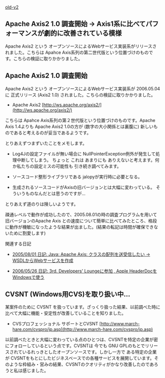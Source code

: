 [old-v2](ig060515-orig.html)

## Apache Axis2 1.0 調査開始 → Axis1系に比べてパフォーマンスが劇的に改善されている模様

Apache Axis2 という オープンソースによるWebサービス実装系がリリースされました。こちらは Apahce Axis系列の第二世代版という位置づけのものです。こちらの検証に取りかかりました。

## Apache Axis2 1.0 調査開始

Apache Axis2 という オープンソースによるWebサービス実装系が 2006.05.04に 正式リリース (Axis2 1.0) されました。こちらの検証に取りかかりました。

* Apache Axis2
  [http://ws.apache.org/axis2/](http://ws.apache.org/axis2/)

こちらは Apahce Axis系列の第２世代版という位置づけのものです。Apache Axis 1.4よりも Apache Axis2 1.0の方が
(数字の大小関係とは裏腹に) 新しいものであると考えるのが妥当であるようです。

とりあえずつまずいたことをメモします。

* Log4Jの設定ファイルが無い場合に NullPointerException例外が発生して処理中断してしまう。
  ちょっと これは あまりにも ありえないと考えます。何か私たちの設定ミスの可能性も 引き続き調べてみます。
  
* ソースコード整形ライブラリである jalopyが実行時に必要となる。
  
* 生成されるソースコードがAxisの旧バージョンとは大幅に変わっている。
  そういうものなんだとは思うのですが…

とりあえず道のりは険しいようです。

疎通レベルで動作が成功したので、2005.08.01の時の調査プログラムを用いて 旧バージョンのApache Axis との速度について簡単に比べてみたところ、格段に動作が機敏になったような結果が出ました。(結果の転記は時間が確保できないために割愛します)

関連する日記

* [2005/08/01 日記: Java: Apache Axis: クラスの配列を送受信したい → WSDLからWebサービスを作成](../2005/ig050801.html)
  
* [2006/05/26 日記: 3rd. Developers' Loungeに参加 , Apple HeaderDocを Windowsで使う](ig060526.html)

## CVSNT (Windows用CVS)を取り扱い中…

某案件のために CVSNT を扱っています。ざっくり扱った結果、以前調べた時に比べて大幅に機能・安定性が改善していることを知りました。

* CVSプロフェッショナル サポートとCVSNT
  [http://www.march-hare.com/cvspro/jp.asp](http://www.march-hare.com/cvspro/jp.asp)

以前調べたときと大幅に変わっている点のひとつは、CVSNTを特定の企業が密にフォローしているという点です。CVSNTは 今でも GNU GPLのもとでリリースされているれっきとしたオープンソースです。しかし一方で ある特定の企業が CVSNTをもとにしたビジネスベースでの各種サービスを展開しています。そのような枠組み・営みの結果、CVSNTのクオリティがかなり改善したのであろうと私は感じました。